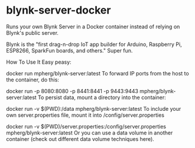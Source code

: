 # blynk-server-docker

Runs your own Blynk Server in a Docker container instead of relying on Blynk's public server.

Blynk is the "first drag-n-drop IoT app builder for Arduino, Raspberry Pi, ESP8266, SparkFun boards, and others." Super fun.

How To Use It
Easy peasy:

docker run mpherg/blynk-server:latest
To forward IP ports from the host to the container, do this:

docker run -p 8080:8080 -p 8441:8441 -p 9443:9443 mpherg/blynk-server:latest
To persist data, mount a directory into the container:

docker run -v $(PWD):/data mpherg/blynk-server:latest
To include your own server.properties file, mount it into /config/server.properties

docker run -v $(PWD)/server.properties:/config/server.properties mpherg/blynk-server:latest
Or you can use a data volume in another container (check out different data volume techniques here).
